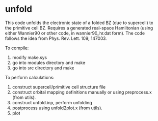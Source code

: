 # unfold
This code unfolds the electronic state of a folded BZ (due to supercell) to the primitive cell BZ. Requires a generated real-space Hamiltonian (using either Wannier90 or other code, in wannier90_hr.dat form). The code follows the idea from Phys. Rev. Lett. 109, 147003.

To compile:
  1) modify make.sys
  2) go into modules directory and make
  3) go into src directory and make
  
To perform calculations:
  1) construct supercell/primitive cell structure file
  2) construct orbital mapping definitions manually or using preprocess.x (from utils).
  3) construct unfold.inp, perform unfolding
  4) postprocess using unfold2plot.x (from utils).
  5) plot
